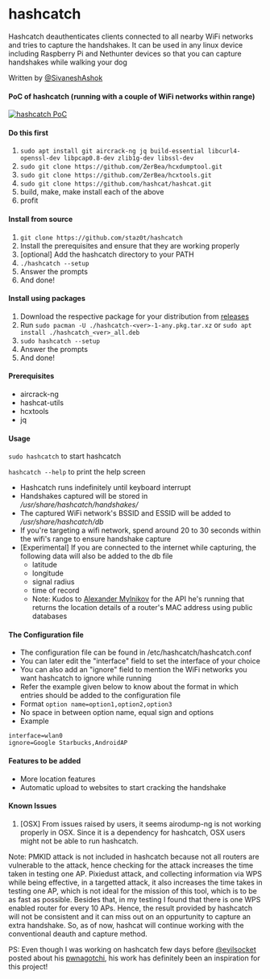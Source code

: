 # hashcatch
Hashcatch deauthenticates clients connected to all nearby WiFi networks and tries to capture the handshakes. It can be used in any linux device including Raspberry Pi and Nethunter devices so that you can capture handshakes while walking your dog

Written by [@SivaneshAshok](https://twitter.com/sivaneshashok)

#### PoC of hashcatch (running with a couple of WiFi networks within range)
[![hashcatch PoC](https://asciinema.org/a/AQEzLSxo7teoxPzNSJfwn4UNQ.svg)](https://asciinema.org/a/AQEzLSxo7teoxPzNSJfwn4UNQ)

#### Do this first
1. ```sudo apt install git aircrack-ng jq build-essential libcurl4-openssl-dev libpcap0.8-dev zlib1g-dev libssl-dev```
2. ```sudo git clone https://github.com/ZerBea/hcxdumptool.git```
3. ```sudo git clone https://github.com/ZerBea/hcxtools.git```
4. ```sudo git clone https://github.com/hashcat/hashcat.git```
5. build, make, make install each of the above
6. profit

#### Install from source
1. ```git clone https://github.com/staz0t/hashcatch```
2. Install the prerequisites and ensure that they are working properly
3. [optional] Add the hashcatch directory to your PATH
4. ```./hashcatch --setup```
5. Answer the prompts
6. And done!

#### Install using packages
1. Download the respective package for your distribution from [releases](https://github.com/aircrack-ng/aircrack-ng/releases)
2. Run ```sudo pacman -U ./hashcatch-<ver>-1-any.pkg.tar.xz``` or ```sudo apt install ./hashcatch_<ver>_all.deb```
3. ```sudo hashcatch --setup```
4. Answer the prompts
5. And done!

#### Prerequisites
* aircrack-ng
* hashcat-utils
* hcxtools
* jq

#### Usage
```sudo hashcatch``` to start hashcatch

```hashcatch --help``` to print the help screen

* Hashcatch runs indefinitely until keyboard interrupt
* Handshakes captured will be stored in */usr/share/hashcatch/handshakes/*
* The captured WiFi network's BSSID and ESSID will be added to */usr/share/hashcatch/db*
* If you're targeting a wifi network, spend around 20 to 30 seconds within the wifi's range to ensure handshake capture
* [Experimental] If you are connected to the internet while capturing, the following data will also be added to the db file
  * latitude
  * longitude
  * signal radius
  * time of record
  * Note: Kudos to [Alexander Mylnikov](https://www.mylnikov.org) for the API he's running that returns the location details of a router's MAC address using public databases

#### The Configuration file
* The configuration file can be found in /etc/hashcatch/hashcatch.conf
* You can later edit the "interface" field to set the interface of your choice
* You can also add an "ignore" field to mention the WiFi networks you want hashcatch to ignore while running
* Refer the example given below to know about the format in which entries should be added to the configuration file
* Format ```option name=option1,option2,option3```
* No space in between option name, equal sign and options
* Example
```
interface=wlan0
ignore=Google Starbucks,AndroidAP
```

#### Features to be added
* More location features
* Automatic upload to websites to start cracking the handshake

#### Known Issues
1. [OSX] From issues raised by users, it seems airodump-ng is not working properly in OSX. Since it is a dependency for hashcatch, OSX users might not be able to run hashcatch.

Note: PMKID attack is not included in hashcatch because not all routers are vulnerable to the attack, hence checking for the attack increases the time taken in testing one AP. Pixiedust attack, and collecting information via WPS  while being effective, in a targetted attack, it also increases the time takes in testing one AP, which is not ideal for the mission of this tool, which is to be as fast as possible. Besides that, in my testing I found that there is one WPS enabled router for every 10 APs. Hence, the result provided by hashcatch will not be consistent and it can miss out on an oppurtunity to capture an extra handshake. So, as of now, hashcat will continue working with the conventional deauth and capture method.

PS: Even though I was working on hashcatch few days before [@evilsocket](https://twitter.com/evilsocket) posted about his [pwnagotchi](https://twitter.com/pwnagotchi), his work has definitely been an inspiration for this project!
